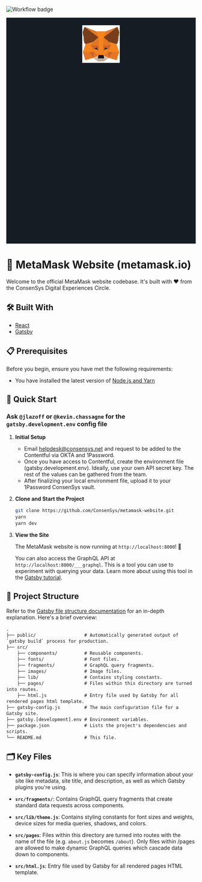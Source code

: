![Workflow badge](https://github.com/Consensys/metamask-website/actions/workflows/tests.yml/badge.svg)

<p align="center" style="background-color: #151C24; height: 15vh;">
  <a href="https://metamask.io">
    <img alt="MetaMask Logo"
    style="margin: 4% 0;"
    src="./src/images/metamask-logo.png" width="100px" />
  </a>
</p>

# 🦊 MetaMask Website (metamask.io)

Welcome to the official MetaMask website codebase. It's built with :heart: from the ConsenSys Digital Experiences Circle.

## 🛠️ Built With

- [React](http://www.reactjs.org)
- [Gatsby](https://gatsbyjs.org/)

## 📋 Prerequisites

Before you begin, ensure you have met the following requirements:

- You have installed the latest version of [Node.js and Yarn](https://nodejs.org/en/download/)

## 🚀 Quick Start

### **Ask `@jlazoff` or `@kevin.chassagne` for the `gatsby.development.env` config file**

1. **Initial Setup**

   - Email helpdesk@consensys.net and request to be added to the Contentful via OKTA and 1Password.
   - Once you have access to Contentful, create the environment file (gatsby.development.env). Ideally, use your own API secret key. The rest of the values can be gathered from the team.
   - After finalizing your local environment file, upload it to your 1Password ConsenSys vault.

2) **Clone and Start the Project**

   ```sh
   git clone https://github.com/ConsenSys/metamask-website.git
   yarn
   yarn dev
   ```

3) **View the Site**

   The MetaMask website is now running at `http://localhost:8000`! 🎉

   You can also access the GraphQL API at `http://localhost:8000/___graphql`. This is a tool you can use to experiment with querying your data. Learn more about using this tool in the [Gatsby tutorial](https://www.gatsbyjs.org/tutorial/part-five/#introducing-graphiql).

## 📁 Project Structure

Refer to the [Gatsby file structure documentation](https://www.gatsbyjs.org/docs/gatsby-project-structure/) for an in-depth explanation. Here's a brief overview:

    .
    ├── public/                  # Automatically generated output of `gatsby build` process for production.
    ├── src/
        ├── components/          # Reusable components.
        ├── fonts/               # Font files.
        ├── fragments/           # GraphQL query fragments.
        ├── images/              # Image files.
        ├── lib/                 # Contains styling constants.
        ├── pages/               # Files within this directory are turned into routes.
        ├── html.js              # Entry file used by Gatsby for all rendered pages html template.
    ├── gatsby-config.js         # The main configuration file for a Gatsby site.
    ├── gatsby.[development].env # Environment variables.
    ├── package.json             # Lists the project's dependencies and scripts.
    └── README.md                # This file.

## 🗂️ Key Files

- **`gatsby-config.js`**: This is where you can specify information about your site like metadata, site title, and description, as well as which Gatsby plugins you're using.

- **`src/fragments/`**: Contains GraphQL query fragments that create standard data requests across components.

- **`src/lib/theme.js`**: Contains styling constants for font sizes and weights, device sizes for media queries, shadows, and colors.

- **`src/pages`**: Files within this directory are turned into routes with the name of the file (e.g. `about.js` becomes `/about`). Only files within /pages are allowed to make dynamic GraphQL queries which cascade data down to components.

- **`src/html.js`**: Entry file used by Gatsby for all rendered pages HTML template.
